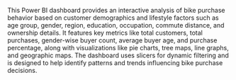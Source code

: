 This Power BI dashboard provides an interactive analysis of bike purchase behavior based on customer demographics and lifestyle factors such as age group, gender, region, education, occupation, commute distance, and ownership details. It features key metrics like total customers, total purchases, gender-wise buyer count, average buyer age, and purchase percentage, along with visualizations like pie charts, tree maps, line graphs, and geographic maps. The dashboard uses slicers for dynamic filtering and is designed to help identify patterns and trends influencing bike purchase decisions.

